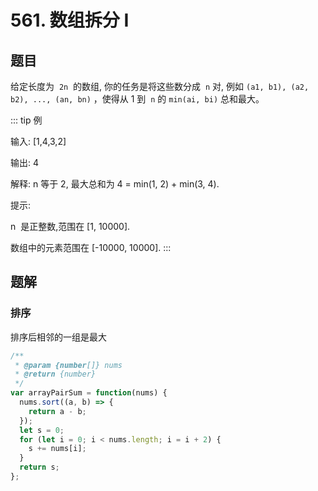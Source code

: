# 561. 数组拆分 I

## 题目

给定长度为  `2n`  的数组, 你的任务是将这些数分成  `n` 对, 例如 `(a1, b1), (a2, b2), ..., (an, bn)` ，使得从 1 到  `n` 的 `min(ai, bi)` 总和最大。

::: tip 例

输入: [1,4,3,2]

输出: 4

解释: n 等于 2, 最大总和为 4 = min(1, 2) + min(3, 4).

提示:

n  是正整数,范围在 [1, 10000].

数组中的元素范围在 [-10000, 10000].
:::

## 题解

### 排序

排序后相邻的一组是最大

```js
/**
 * @param {number[]} nums
 * @return {number}
 */
var arrayPairSum = function(nums) {
  nums.sort((a, b) => {
    return a - b;
  });
  let s = 0;
  for (let i = 0; i < nums.length; i = i + 2) {
    s += nums[i];
  }
  return s;
};
```
